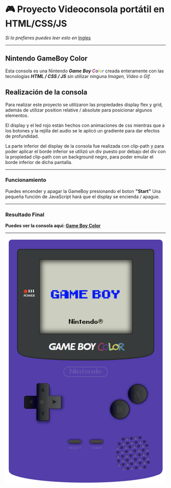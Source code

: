 # :video_game: Proyecto Videoconsola portátil en HTML/CSS/JS  

*Si lo prefieres puedes leer esto en* [Ingles](/README.md)

-------------------------------------------------

## Nintendo GameBoy Color

Esta consola es una Nintendo ***Game Boy <span style="color:#a73569">C</span><span style="color:#643a8d">o</span><span style="color:#a4d562">l</span><span style="color:#cdc44f">o</span><span style="color:#4489a7">r</span>*** creada enteramente con las tecnologías ***HTML / CSS / JS*** sin utilizar ninguna *Imagen, Video o Gif.*



## Realización de la consola

Para realizar este proyecto se utilizaron las propiedades display flex y grid, además de utilizar position relative / absolute para posicionar algunos elementos.

El display y el led rojo están hechos con animaciones de css mientras que a los botones y la rejilla del audio se le aplicó un gradiente para dar efectos de profundidad.

La parte inferior del display de la consola fue realizada con clip-path y para poder aplicar el borde inferior se utilizó un div puesto por debajo del div con la propiedad clip-path con un background negro, para poder emular el borde inferior de dicha pantalla.

-------------------------------------------------

### Funcionamiento

Puedes encender y apagar la GameBoy presionando el boton **"Start"**
Una pequeña función de JavaScript hará que el display se encienda / apague.

-------------------------------------------------

### Resultado Final

**Puedes ver la consola aqui: [Game Boy Color](https://germanilu.github.io/Proyecto-Videoconsola/)**

-------------------------------------------------

![GameBoyColor](img/GameBoy-Color-on.png)


